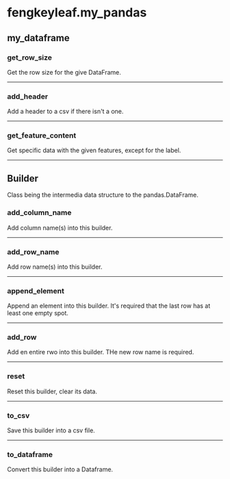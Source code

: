 # fengkeyleaf.my_pandas

## my_dataframe

### get_row_size

Get the row size for the give DataFrame.

---

### add_header

Add a header to a csv if there isn't a one.

---

### get_feature_content

Get specific data with the given features, except for the label.

---

## Builder

Class being the intermedia data structure to the pandas.DataFrame.

### add_column_name

Add column name(s) into this builder.

---

### add_row_name

Add row name(s) into this builder.

---

### append_element

Append an element into this builder. It's required that the last row has at least one empty spot.

---

### add_row

Add en entire rwo into this builder. THe new row name is required.

---

### reset

Reset this builder, clear its data.

---

### to_csv

Save this builder into a csv file.

---

### to_dataframe

Convert this builder into a Dataframe.